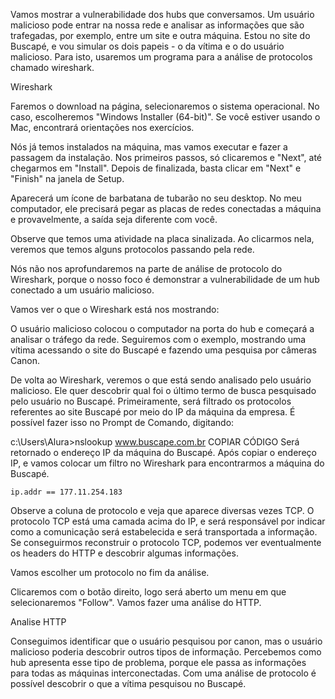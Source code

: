 Vamos mostrar a vulnerabilidade dos hubs que conversamos. Um usuário malicioso pode entrar na nossa rede e analisar as informações que são trafegadas, por exemplo, entre um site e outra máquina. Estou no site do Buscapé, e vou simular os dois papeis - o da vítima e o do usuário malicioso. Para isto, usaremos um programa para a análise de protocolos chamado wireshark.

Wireshark

Faremos o download na página, selecionaremos o sistema operacional. No caso, escolheremos "Windows Installer (64-bit)". Se você estiver usando o Mac, encontrará orientações nos exercícios.

Nós já temos instalados na máquina, mas vamos executar e fazer a passagem da instalação. Nos primeiros passos, só clicaremos e "Next", até chegarmos em "Install". Depois de finalizada, basta clicar em "Next" e "Finish" na janela de Setup.


Aparecerá um ícone de barbatana de tubarão no seu desktop. No meu computador, ele precisará pegar as placas de redes conectadas a máquina e provavelmente, a saída seja diferente com você.


Observe que temos uma atividade na placa sinalizada. Ao clicarmos nela, veremos que temos alguns protocolos passando pela rede.


Nós não nos aprofundaremos na parte de análise de protocolo do Wireshark, porque o nosso foco é demonstrar a vulnerabilidade de um hub conectado a um usuário malicioso.

Vamos ver o que o Wireshark está nos mostrando:


O usuário malicioso colocou o computador na porta do hub e começará a analisar o tráfego da rede. Seguiremos com o exemplo, mostrando uma vítima acessando o site do Buscapé e fazendo uma pesquisa por câmeras Canon.


De volta ao Wireshark, veremos o que está sendo analisado pelo usuário malicioso. Ele quer descobrir qual foi o último termo de busca pesquisado pelo usuário no Buscapé. Primeiramente, será filtrado os protocolos referentes ao site Buscapé por meio do IP da máquina da empresa. É possível fazer isso no Prompt de Comando, digitando:

c:\Users\Alura>nslookup www.buscape.com.br
COPIAR CÓDIGO
Será retornado o endereço IP da máquina do Buscapé. Após copiar o endereço IP, e vamos colocar um filtro no Wireshark para encontrarmos a máquina do Buscapé.

`ip.addr == 177.11.254.183
`

Observe a coluna de protocolo e veja que aparece diversas vezes TCP. O protocolo TCP está uma camada acima do IP, e será responsável por indicar como a comunicação será estabelecida e será transportada a informação. Se conseguirmos reconstruir o protocolo TCP, podemos ver eventualmente os headers do HTTP e descobrir algumas informações.

Vamos escolher um protocolo no fim da análise.


Clicaremos com o botão direito, logo será aberto um menu em que selecionaremos "Follow". Vamos fazer uma análise do HTTP.

Analise HTTP

Conseguimos identificar que o usuário pesquisou por canon, mas o usuário malicioso poderia descobrir outros tipos de informação. Percebemos como hub apresenta esse tipo de problema, porque ele passa as informações para todas as máquinas interconectadas. Com uma análise de protocolo é possível descobrir o que a vítima pesquisou no Buscapé.

